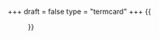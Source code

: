 +++
draft = false
type = "termcard"
+++
{{<figure src="/img/activities/termcard.png" 
    class="img-thumbnail img-responsive"
    alt="Link to the full list of events for this term"
    link="https://longmeadow-church.us12.list-manage.com/track/click?u=324d53d10be59eb4b8932e96b&id=71922e1af6&e=eea917d44b">}}

<!--more-->

